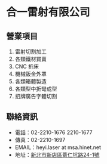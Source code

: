 # 合一雷射有限公司

## 營業項目
1. 雷射切割加工
2. 各類鐵材買賣
3. CNC 折床
4. 機械鈑金外罩
5. 各類箱體製造
6. 各類型中折彎成型
7. 招牌廣告字體切割

## 聯絡資訊
- 電話：02-2210-1676 2210-1677
- 傳真：02-2210-1697
- EMAIL：heyi.laser at msa.hinet.net
- 地址：[新北市新店區薏仁坑路24-1號](https://www.google.com.tw/maps/place/合一雷射有限公司/@24.959784,121.498418,17z/data=!3m1!4b1!4m2!3m1!1s0x346802539f82c273:0xb4c9b38aa252cd83?hl=zh-TW)
